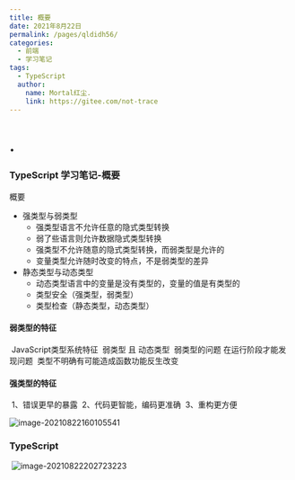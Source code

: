 ```yaml
---
title: 概要
date: 2021年8月22日
permalink: /pages/qldidh56/
categories:
  - 前端
  - 学习笔记
tags:
  - TypeScript
  author:
    name: Mortal红尘.
    link: https://gitee.com/not-trace
---
```

# .
### TypeScript 学习笔记-概要

概要
* 强类型与弱类型
	* 强类型语言不允许任意的隐式类型转换
	* 弱了些语言则允许数据隐式类型转换
	* 强类型不允许随意的隐式类型转换，而弱类型是允许的
	* 变量类型允许随时改变的特点，不是弱类型的差异
* 静态类型与动态类型
	* 动态类型语言中的变量是没有类型的，变量的值是有类型的
	* 类型安全（强类型，弱类型）
	* 类型检查（静态类型，动态类型）

#### 弱类型的特征
​    JavaScript类型系统特征
​        弱类型 且 动态类型
​    弱类型的问题
​        在运行阶段才能发现问题
​        类型不明确有可能造成函数功能反生改变

#### 强类型的特征

​	1、错误更早的暴露
​	2、代码更智能，编码更准确
​	3、重构更方便


![image-20210822160105541](http://trace.maicaii.cn/img/20210822160105.png)



### TypeScript

​	![image-20210822202723223](http://trace.maicaii.cn/img/20210822202723.png)

